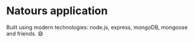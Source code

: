 # Natours application

Built using modern technologies: node.js, express, mongoDB, mongoose and friends. 😄